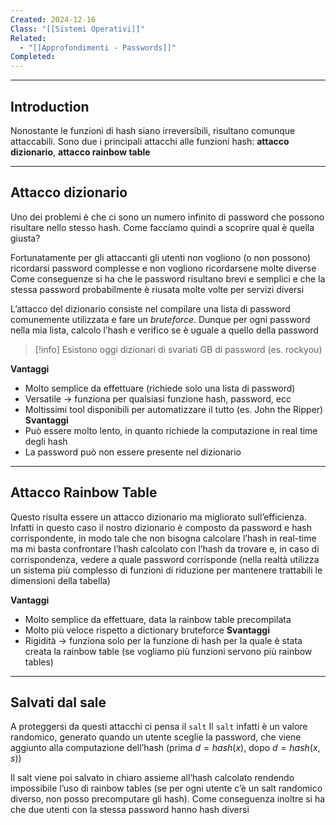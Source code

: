 ```yaml
---
Created: 2024-12-16
Class: "[[Sistemi Operativi]]"
Related:
  - "[[Approfondimenti - Passwords]]"
Completed:
---
```

---
## Introduction
Nonostante le funzioni di hash siano irreversibili, risultano comunque attaccabili.
Sono due i principali attacchi alle funzioni hash: **attacco dizionario**, **attacco rainbow table**

---
## Attacco dizionario
Uno dei problemi è che ci sono un numero infinito di password che possono risultare nello stesso hash. Come facciamo quindi a scoprire qual è quella giusta?

Fortunatamente per gli attaccanti gli utenti non vogliono (o non possono) ricordarsi password complesse e non vogliono ricordarsene molte diverse
Come conseguenze si ha che le password risultano brevi e semplici e che la stessa password probabilmente è riusata molte volte per servizi diversi

L’attacco del dizionario consiste nel compilare una lista di password comunemente utilizzata e fare un *bruteforce*. Dunque per ogni password nella mia lista, calcolo l’hash e verifico se è uguale a quello della password

>[!info]
>Esistono oggi dizionari di svariati GB di password (es. rockyou)

**Vantaggi**
- Molto semplice da effettuare (richiede solo una lista di password)
- Versatile → funziona per qualsiasi funzione hash, password, ecc
- Moltissimi tool disponibili per automatizzare il tutto (es. John the Ripper)
**Svantaggi**
- Può essere molto lento, in quanto richiede la computazione in real time degli hash
- La password può non essere presente nel dizionario

---
## Attacco Rainbow Table
Questo risulta essere un attacco dizionario ma migliorato sull’efficienza. Infatti in questo caso il nostro dizionario è composto da password e hash corrispondente, in modo tale che non bisogna calcolare l’hash in real-time ma mi basta confrontare l’hash calcolato con l’hash da trovare e, in caso di corrispondenza, vedere a quale password corrisponde (nella realtà utilizza un sistema più complesso di funzioni di riduzione per mantenere trattabili le dimensioni della tabella)

**Vantaggi**
- Molto semplice da effettuare, data la rainbow table precompilata
- Molto più veloce rispetto a dictionary bruteforce
**Svantaggi**
- Rigidità → funziona solo per la funzione di hash per la quale è stata creata la rainbow table (se vogliamo più funzioni servono più rainbow tables)

---
## Salvati dal sale
A proteggersi da questi attacchi ci pensa il `salt`
Il `salt` infatti è un valore randomico, generato quando un utente sceglie la password, che viene aggiunto alla computazione dell’hash (prima $d = hash(x)$, dopo $d=hash(x,s)$)

Il salt viene poi salvato in chiaro assieme all’hash calcolato rendendo impossibile l’uso di rainbow tables (se per ogni utente c’è un salt randomico diverso, non posso precomputare gli hash). Come conseguenza inoltre si ha che due utenti con la stessa password hanno hash diversi